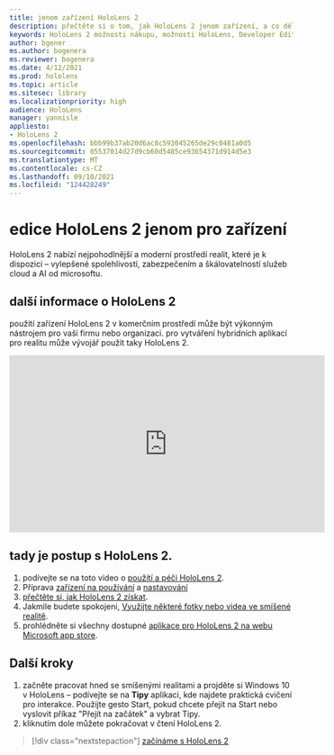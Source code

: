 ```yaml
---
title: jenom zařízení HoloLens 2
description: přečtěte si o tom, jak HoloLens 2 jenom zařízení, a co dělat, když máte jednu ze svých vlastních.
keywords: HoloLens 2 možnosti nákupu, možnosti HoloLens, Developer Edition
author: bgener
ms.author: bogenera
ms.reviewer: bogenera
ms.date: 4/12/2021
ms.prod: hololens
ms.topic: article
ms.sitesec: library
ms.localizationpriority: high
audience: HoloLens
manager: yannisle
appliesto:
- HoloLens 2
ms.openlocfilehash: bbb99b37ab20d6ac8c593045265de29c0481a0d5
ms.sourcegitcommit: 05537014d27d9cb60d5485ce93654371d914d5e3
ms.translationtype: MT
ms.contentlocale: cs-CZ
ms.lasthandoff: 09/10/2021
ms.locfileid: "124428249"
---
```

# <a name="hololens-2-device-only-edition"></a>edice HoloLens 2 jenom pro zařízení

HoloLens 2 nabízí nejpohodlnější a moderní prostředí realit, které je k dispozici – vylepšené spolehlivostí, zabezpečením a škálovatelností služeb cloud a AI od microsoftu.

## <a name="learn-about-hololens-2"></a>další informace o HoloLens 2
použití zařízení HoloLens 2 v komerčním prostředí může být výkonným nástrojem pro vaši firmu nebo organizaci. pro vytváření hybridních aplikací pro realitu může vývojář použít taky HoloLens 2.

<iframe width="560" height="315" src="https://www.youtube.com/embed/XwOnHqiNAeU" frameborder="0" allow="accelerometer; autoplay; clipboard-write; encrypted-media; gyroscope; picture-in-picture" allowfullscreen></iframe>

## <a name="heres-what-to-do-next-with-the-hololens-2"></a>tady je postup s HoloLens 2.

1. podívejte se na toto video o [použití a péči HoloLens 2](/hololens/hololens2-maintenance##HoloLens-2-Use-and-Care).
1. Příprava [zařízení na používání](/hololens/hololens2-setup) a [nastavování](/hololens/hololens2-start)
1. [přečtěte si, jak HoloLens 2 získat](/hololens/holographic-home).
1. Jakmile budete spokojeni, [Využijte některé fotky nebo videa ve smíšené realitě](/hololens/holographic-photos-and-videos).
1. prohlédněte si všechny dostupné [aplikace pro HoloLens 2 na webu Microsoft app store](/hololens/holographic-store-apps).

## <a name="next-steps"></a>Další kroky

1. začněte pracovat hned se smíšenými realitami a projděte si Windows 10 v HoloLens – podívejte se na **Tipy** aplikaci, kde najdete praktická cvičení pro interakce. Použijte gesto Start, pokud chcete přejít na Start nebo vyslovit příkaz "Přejít na začátek" a vybrat Tipy.
1. kliknutím dole můžete pokračovat v čtení HoloLens 2.

> [!div class="nextstepaction"]
> [začínáme s HoloLens 2](hololens2-basic-usage.md)